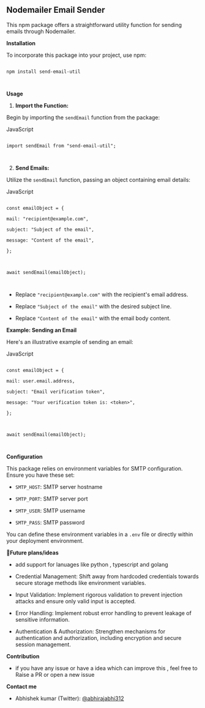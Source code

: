 ## Nodemailer Email Sender

This npm package offers a straightforward utility function for sending emails through Nodemailer.

**Installation**

To incorporate this package into your project, use npm:

```

npm install send-email-util



```

**Usage**

1.  **Import the Function:**

Begin by importing the `sendEmail` function from the package:

JavaScript

```

import sendEmail from "send-email-util";



```

2.  **Send Emails:**

Utilize the `sendEmail` function, passing an object containing email details:

JavaScript

```

const emailObject = {

mail: "recipient@example.com",

subject: "Subject of the email",

message: "Content of the email",

};



await sendEmail(emailObject);



```

- Replace `"recipient@example.com"` with the recipient's email address.

- Replace `"Subject of the email"` with the desired subject line.

- Replace `"Content of the email"` with the email body content.

**Example: Sending an Email**

Here's an illustrative example of sending an email:

JavaScript

```

const emailObject = {

mail: user.email.address,

subject: "Email verification token",

message: "Your verification token is: <token>",

};



await sendEmail(emailObject);



```

**Configuration**

This package relies on environment variables for SMTP configuration. Ensure you have these set:

- `SMTP_HOST`: SMTP server hostname

- `SMTP_PORT`: SMTP server port

- `SMTP_USER`: SMTP username

- `SMTP_PASS`: SMTP password

You can define these environment variables in a `.env` file or directly within your deployment environment.

**🚀Future plans/ideas**

- add support for lanuages like python , typescript and golang

- Credential Management: Shift away from hardcoded credentials towards secure storage methods like environment variables.

- Input Validation: Implement rigorous validation to prevent injection attacks and ensure only valid input is accepted.

- Error Handling: Implement robust error handling to prevent leakage of sensitive information.

- Authentication & Authorization: Strengthen mechanisms for authentication and authorization, including encryption and secure session management.

**Contribution**

- if you have any issue or have a idea which can improve this , feel free to Raise a PR or open a new issue

**Contact me**

- Abhishek kumar (Twitter): [@abhirajabhi312](https://twitter.com/abhirajabhi312)
